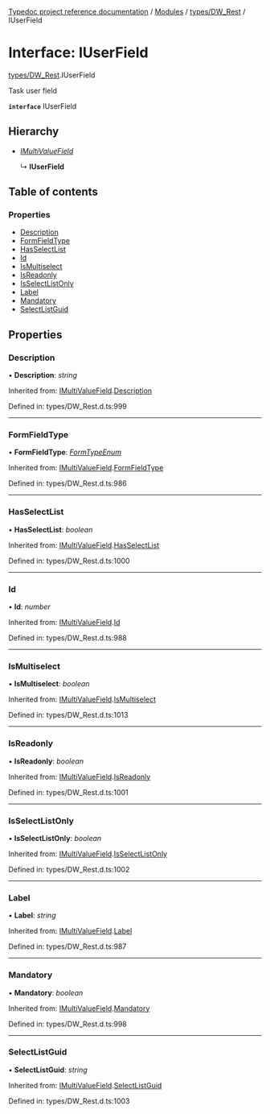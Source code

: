 [Typedoc project reference documentation](../README.md) / [Modules](../modules.md) / [types/DW_Rest](../modules/types_dw_rest.md) / IUserField

# Interface: IUserField

[types/DW_Rest](../modules/types_dw_rest.md).IUserField

Task user field

**`interface`** IUserField

## Hierarchy

* [*IMultiValueField*](types_dw_rest.imultivaluefield.md)

  ↳ **IUserField**

## Table of contents

### Properties

- [Description](types_dw_rest.iuserfield.md#description)
- [FormFieldType](types_dw_rest.iuserfield.md#formfieldtype)
- [HasSelectList](types_dw_rest.iuserfield.md#hasselectlist)
- [Id](types_dw_rest.iuserfield.md#id)
- [IsMultiselect](types_dw_rest.iuserfield.md#ismultiselect)
- [IsReadonly](types_dw_rest.iuserfield.md#isreadonly)
- [IsSelectListOnly](types_dw_rest.iuserfield.md#isselectlistonly)
- [Label](types_dw_rest.iuserfield.md#label)
- [Mandatory](types_dw_rest.iuserfield.md#mandatory)
- [SelectListGuid](types_dw_rest.iuserfield.md#selectlistguid)

## Properties

### Description

• **Description**: *string*

Inherited from: [IMultiValueField](types_dw_rest.imultivaluefield.md).[Description](types_dw_rest.imultivaluefield.md#description)

Defined in: types/DW_Rest.d.ts:999

___

### FormFieldType

• **FormFieldType**: [*FormTypeEnum*](../enums/types_dw_rest.formtypeenum.md)

Inherited from: [IMultiValueField](types_dw_rest.imultivaluefield.md).[FormFieldType](types_dw_rest.imultivaluefield.md#formfieldtype)

Defined in: types/DW_Rest.d.ts:986

___

### HasSelectList

• **HasSelectList**: *boolean*

Inherited from: [IMultiValueField](types_dw_rest.imultivaluefield.md).[HasSelectList](types_dw_rest.imultivaluefield.md#hasselectlist)

Defined in: types/DW_Rest.d.ts:1000

___

### Id

• **Id**: *number*

Inherited from: [IMultiValueField](types_dw_rest.imultivaluefield.md).[Id](types_dw_rest.imultivaluefield.md#id)

Defined in: types/DW_Rest.d.ts:988

___

### IsMultiselect

• **IsMultiselect**: *boolean*

Inherited from: [IMultiValueField](types_dw_rest.imultivaluefield.md).[IsMultiselect](types_dw_rest.imultivaluefield.md#ismultiselect)

Defined in: types/DW_Rest.d.ts:1013

___

### IsReadonly

• **IsReadonly**: *boolean*

Inherited from: [IMultiValueField](types_dw_rest.imultivaluefield.md).[IsReadonly](types_dw_rest.imultivaluefield.md#isreadonly)

Defined in: types/DW_Rest.d.ts:1001

___

### IsSelectListOnly

• **IsSelectListOnly**: *boolean*

Inherited from: [IMultiValueField](types_dw_rest.imultivaluefield.md).[IsSelectListOnly](types_dw_rest.imultivaluefield.md#isselectlistonly)

Defined in: types/DW_Rest.d.ts:1002

___

### Label

• **Label**: *string*

Inherited from: [IMultiValueField](types_dw_rest.imultivaluefield.md).[Label](types_dw_rest.imultivaluefield.md#label)

Defined in: types/DW_Rest.d.ts:987

___

### Mandatory

• **Mandatory**: *boolean*

Inherited from: [IMultiValueField](types_dw_rest.imultivaluefield.md).[Mandatory](types_dw_rest.imultivaluefield.md#mandatory)

Defined in: types/DW_Rest.d.ts:998

___

### SelectListGuid

• **SelectListGuid**: *string*

Inherited from: [IMultiValueField](types_dw_rest.imultivaluefield.md).[SelectListGuid](types_dw_rest.imultivaluefield.md#selectlistguid)

Defined in: types/DW_Rest.d.ts:1003
